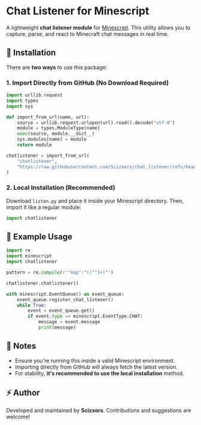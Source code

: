 # Chat Listener for Minescript

A lightweight **chat listener module** for [Minescript](https://github.com/Scizxors/minescript).
This utility allows you to capture, parse, and react to Minecraft chat messages in real time.

## 🚀 Installation

There are **two ways** to use this package:

### 1. Import Directly from GitHub (No Download Required)

```python
import urllib.request
import types
import sys

def import_from_url(name, url):
    source = urllib.request.urlopen(url).read().decode("utf-8")
    module = types.ModuleType(name)
    exec(source, module.__dict__)
    sys.modules[name] = module
    return module

chatlistener = import_from_url(
    "chatlistener",
    "https://raw.githubusercontent.com/Scizxors/chat_listener/refs/heads/main/listen.py"
)
```

### 2. Local Installation (Recommended)

Download `listen.py` and place it inside your Minescript directory.
Then, import it like a regular module:

```python
import chatlistener
```

## 📖 Example Usage

```python
import re
import minescript
import chatlistener

pattern = re.compile(r'"map":"([^"]+)"')

chatlistener.chatlistener()

with minescript.EventQueue() as event_queue:
    event_queue.register_chat_listener()
    while True:
        event = event_queue.get()
        if event.type == minescript.EventType.CHAT:
            message = event.message
            print(message)
```

## 📑 Notes

* Ensure you're running this inside a valid Minescript environment.
* Importing directly from GitHub will always fetch the latest version.
* For stability, **it's recommended to use the local installation** method.

## ⚡ Author

Developed and maintained by **Scizxors**.
Contributions and suggestions are welcome!
